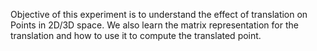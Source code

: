 Objective of this experiment is to understand the effect of translation on Points in 2D/3D space. We also learn the matrix representation for the translation and how to use it to compute the translated point.
